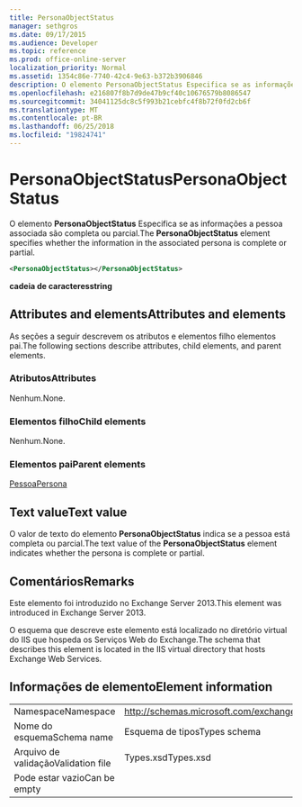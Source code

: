 ```yaml
---
title: PersonaObjectStatus
manager: sethgros
ms.date: 09/17/2015
ms.audience: Developer
ms.topic: reference
ms.prod: office-online-server
localization_priority: Normal
ms.assetid: 1354c86e-7740-42c4-9e63-b372b3906846
description: O elemento PersonaObjectStatus Especifica se as informações a pessoa associada são completa ou parcial.
ms.openlocfilehash: e216807f8b7d9de47b9cf40c10676579b8086547
ms.sourcegitcommit: 34041125dc8c5f993b21cebfc4f8b72f0fd2cb6f
ms.translationtype: MT
ms.contentlocale: pt-BR
ms.lasthandoff: 06/25/2018
ms.locfileid: "19824741"
---
```

# <a name="personaobjectstatus"></a><span data-ttu-id="c3dcb-103">PersonaObjectStatus</span><span class="sxs-lookup"><span data-stu-id="c3dcb-103">PersonaObjectStatus</span></span>

<span data-ttu-id="c3dcb-104">O elemento **PersonaObjectStatus** Especifica se as informações a pessoa associada são completa ou parcial.</span><span class="sxs-lookup"><span data-stu-id="c3dcb-104">The **PersonaObjectStatus** element specifies whether the information in the associated persona is complete or partial.</span></span> 
  
```XML
<PersonaObjectStatus></PersonaObjectStatus>
```

 <span data-ttu-id="c3dcb-105">**cadeia de caracteres**</span><span class="sxs-lookup"><span data-stu-id="c3dcb-105">**string**</span></span>
## <a name="attributes-and-elements"></a><span data-ttu-id="c3dcb-106">Attributes and elements</span><span class="sxs-lookup"><span data-stu-id="c3dcb-106">Attributes and elements</span></span>

<span data-ttu-id="c3dcb-107">As seções a seguir descrevem os atributos e elementos filho elementos pai.</span><span class="sxs-lookup"><span data-stu-id="c3dcb-107">The following sections describe attributes, child elements, and parent elements.</span></span>
  
### <a name="attributes"></a><span data-ttu-id="c3dcb-108">Atributos</span><span class="sxs-lookup"><span data-stu-id="c3dcb-108">Attributes</span></span>

<span data-ttu-id="c3dcb-109">Nenhum.</span><span class="sxs-lookup"><span data-stu-id="c3dcb-109">None.</span></span>
  
### <a name="child-elements"></a><span data-ttu-id="c3dcb-110">Elementos filho</span><span class="sxs-lookup"><span data-stu-id="c3dcb-110">Child elements</span></span>

<span data-ttu-id="c3dcb-111">Nenhum.</span><span class="sxs-lookup"><span data-stu-id="c3dcb-111">None.</span></span>
  
### <a name="parent-elements"></a><span data-ttu-id="c3dcb-112">Elementos pai</span><span class="sxs-lookup"><span data-stu-id="c3dcb-112">Parent elements</span></span>

[<span data-ttu-id="c3dcb-113">Pessoa</span><span class="sxs-lookup"><span data-stu-id="c3dcb-113">Persona</span></span>](persona.md)
  
## <a name="text-value"></a><span data-ttu-id="c3dcb-114">Text value</span><span class="sxs-lookup"><span data-stu-id="c3dcb-114">Text value</span></span>

<span data-ttu-id="c3dcb-115">O valor de texto do elemento **PersonaObjectStatus** indica se a pessoa está completa ou parcial.</span><span class="sxs-lookup"><span data-stu-id="c3dcb-115">The text value of the **PersonaObjectStatus** element indicates whether the persona is complete or partial.</span></span> 
  
## <a name="remarks"></a><span data-ttu-id="c3dcb-116">Comentários</span><span class="sxs-lookup"><span data-stu-id="c3dcb-116">Remarks</span></span>

<span data-ttu-id="c3dcb-117">Este elemento foi introduzido no Exchange Server 2013.</span><span class="sxs-lookup"><span data-stu-id="c3dcb-117">This element was introduced in Exchange Server 2013.</span></span>
  
<span data-ttu-id="c3dcb-118">O esquema que descreve este elemento está localizado no diretório virtual do IIS que hospeda os Serviços Web do Exchange.</span><span class="sxs-lookup"><span data-stu-id="c3dcb-118">The schema that describes this element is located in the IIS virtual directory that hosts Exchange Web Services.</span></span>
  
## <a name="element-information"></a><span data-ttu-id="c3dcb-119">Informações de elemento</span><span class="sxs-lookup"><span data-stu-id="c3dcb-119">Element information</span></span>

|||
|:-----|:-----|
|<span data-ttu-id="c3dcb-120">Namespace</span><span class="sxs-lookup"><span data-stu-id="c3dcb-120">Namespace</span></span>  <br/> |http://schemas.microsoft.com/exchange/services/2006/types  <br/> |
|<span data-ttu-id="c3dcb-121">Nome do esquema</span><span class="sxs-lookup"><span data-stu-id="c3dcb-121">Schema name</span></span>  <br/> |<span data-ttu-id="c3dcb-122">Esquema de tipos</span><span class="sxs-lookup"><span data-stu-id="c3dcb-122">Types schema</span></span>  <br/> |
|<span data-ttu-id="c3dcb-123">Arquivo de validação</span><span class="sxs-lookup"><span data-stu-id="c3dcb-123">Validation file</span></span>  <br/> |<span data-ttu-id="c3dcb-124">Types.xsd</span><span class="sxs-lookup"><span data-stu-id="c3dcb-124">Types.xsd</span></span>  <br/> |
|<span data-ttu-id="c3dcb-125">Pode estar vazio</span><span class="sxs-lookup"><span data-stu-id="c3dcb-125">Can be empty</span></span>  <br/> ||
   

